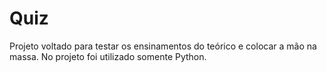 
# Quiz
Projeto voltado para testar os ensinamentos do teórico e colocar a mão na massa. No projeto foi utilizado somente Python.


